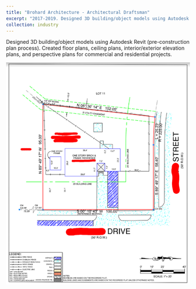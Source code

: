 ```yaml
---
title: "Brohard Architecture - Architectural Draftsman"
excerpt: "2017-2019. Designed 3D building/object models using Autodesk Revit (pre-construction plan process). Created floor plans, ceiling plans, interior/exterior elevation plans, and perspective plans for commercial and residential projects."
collection: industry
---
```

Designed 3D building/object models using Autodesk Revit (pre-construction plan process). Created floor plans, ceiling plans, interior/exterior elevation plans, and perspective plans for commercial and residential projects.

![industry2](/images/survey.png)
